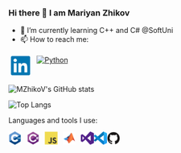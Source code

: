 ### Hi there 👋 I am Mariyan Zhikov

- 🌱 I’m currently learning C++ and C# @SoftUni
- 📫 How to reach me:
     <!-- m.zhikov@gmail.com -->

<a href="www.linkedin.com/in/mariyan-zhikov-57982780" target="_blank" rel="noopener noreferrer"> <img src="https://github.com/devicons/devicon/blob/v2.14.0/icons/linkedin/linkedin-original.svg" alt="Python" height="40" style="vertical-align:top; margin:4px"></a>
<a href="mailto:m.zhikov@gmail.com"> <img src="https://cdn-icons-png.flaticon.com/512/726/726623.png" alt="Python" height="40" style="vertical-align:top; margin:4px"></a> 


<!--[![MZhikoV's GitHub stats](https://github-readme-stats.vercel.app/api?username=MZhikoV)](https://github.com/MZhikoV/github-readme-stats)-->



![MZhikoV's GitHub stats](https://github-readme-stats.vercel.app/api?username=MZhikoV&show_icons=true&theme=radical)

![Top Langs](https://github-readme-stats.vercel.app/api/top-langs/?username=MZhikoV&theme=radical)


Languages and tools I use:

<img align="left" alt="C++" width="26px" src="https://github.com/devicons/devicon/blob/v2.14.0/icons/cplusplus/cplusplus-original.svg" style="padding-right:10px;" />
<img align="left" alt="C#" width="26px" src="https://github.com/devicons/devicon/blob/v2.14.0/icons/csharp/csharp-original.svg" style="padding-right:10px;" />
<img align="left" alt="JavaScript" width="26px" src="https://github.com/devicons/devicon/blob/v2.14.0/icons/javascript/javascript-original.svg" style="padding-right:10px;" />
<img align="left" alt="MATLAB" width="26px" src="https://github.com/devicons/devicon/blob/v2.14.0/icons/matlab/matlab-original.svg" style="padding-right:10px;" />


<img align="left" alt="Visual Studio" width="26px" src="https://github.com/devicons/devicon/blob/v2.14.0/icons/visualstudio/visualstudio-plain.svg" />
<img align="left" alt="Visual Studio" width="26px" src="https://github.com/devicons/devicon/blob/v2.14.0/icons/vscode/vscode-original.svg" />
<img align="left" alt="GitHub" width="26px" src="https://github.com/devicons/devicon/blob/v2.14.0/icons/github/github-original.svg" style="padding-right:10px;" />

<!--
**MZhikoV/MZhikoV** is a ✨ _special_ ✨ repository because its `README.md` (this file) appears on your GitHub profile.

Here are some ideas to get you started:

- 🔭 I’m currently working on ...
- 🌱 I’m currently learning C++ and C# @SoftUni
- 👯 I’m looking to collaborate on ...
- 🤔 I’m looking for help with ...
- 💬 Ask me about ...
- 📫 How to reach me: ...
- 😄 Pronouns: ...
- ⚡ Fun fact: ...
-->
